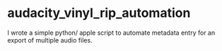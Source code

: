 # audacity_vinyl_rip_automation
I wrote a simple python/ apple script to automate metadata entry for an export of multiple audio files. 
